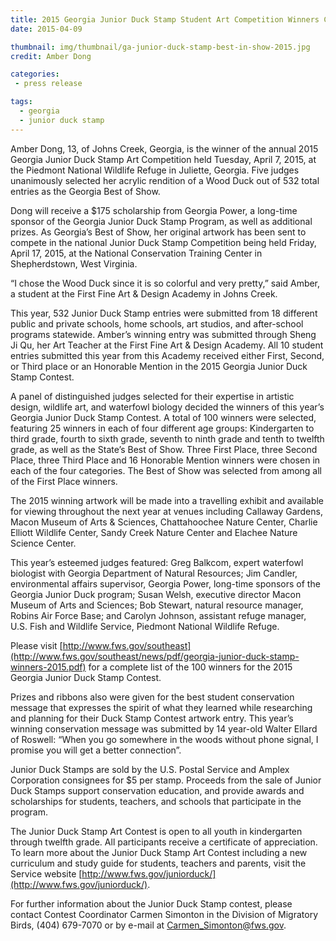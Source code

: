 ```yaml
---
title: 2015 Georgia Junior Duck Stamp Student Art Competition Winners Chosen
date: 2015-04-09

thumbnail: img/thumbnail/ga-junior-duck-stamp-best-in-show-2015.jpg
credit: Amber Dong

categories:
 - press release

tags:
  - georgia
  - junior duck stamp
---
```


Amber Dong, 13, of Johns Creek, Georgia, is the winner of the annual 2015 Georgia Junior Duck Stamp Art Competition held Tuesday, April 7, 2015, at the Piedmont National Wildlife Refuge in Juliette, Georgia.  Five judges unanimously selected her acrylic rendition of a Wood Duck out of 532 total entries as the Georgia Best of Show. 

Dong will receive a $175 scholarship from Georgia Power, a long-time sponsor of the Georgia Junior Duck Stamp Program, as well as additional prizes. As Georgia’s Best of Show, her original artwork has been sent to compete in the national Junior Duck Stamp Competition being held Friday, April 17, 2015, at the National Conservation Training Center in Shepherdstown, West Virginia.

“I chose the Wood Duck since it is so colorful and very pretty,” said Amber, a student at the First Fine Art & Design Academy in Johns Creek.
<!--more-->
This year, 532 Junior Duck Stamp entries were submitted from 18 different public and private schools, home schools, art studios, and after-school programs statewide.  Amber’s winning entry was submitted through Sheng Ji Qu, her Art Teacher at the First Fine Art & Design Academy. All 10 student entries submitted this year from this Academy received either First, Second, or Third place or an Honorable Mention in the 2015 Georgia Junior Duck Stamp Contest.

A panel of distinguished judges selected for their expertise in artistic design, wildlife art, and waterfowl biology decided the winners of this year’s Georgia Junior Duck Stamp Contest. A total of 100 winners were selected, featuring 25 winners in each of four different age groups:  Kindergarten to third grade, fourth to sixth grade, seventh to ninth grade and tenth to twelfth grade, as well as the State’s Best of Show. Three First Place, three Second Place, three Third Place and 16 Honorable Mention winners were chosen in each of the four categories. The Best of Show was selected from among all of the First Place winners.

The 2015 winning artwork will be made into a travelling exhibit and available for viewing throughout the next year at venues including Callaway Gardens, Macon Museum of Arts & Sciences, Chattahoochee Nature Center, Charlie Elliott Wildlife Center, Sandy Creek Nature Center and Elachee Nature Science Center.

This year’s esteemed judges featured:  Greg Balkcom, expert waterfowl biologist with Georgia Department of Natural Resources; Jim Candler, environmental affairs supervisor, Georgia Power, long-time sponsors of the Georgia Junior Duck program; Susan Welsh, executive director Macon Museum of Arts and Sciences; Bob Stewart, natural resource manager, Robins Air Force Base; and Carolyn Johnson, assistant refuge manager, U.S. Fish and Wildlife Service, Piedmont National Wildlife Refuge.

Please visit [http://www.fws.gov/southeast](http://www.fws.gov/southeast/news/pdf/georgia-junior-duck-stamp-winners-2015.pdf) for a complete list of the 100 winners for the 2015 Georgia Junior Duck Stamp Contest. 

Prizes and ribbons also were given for the best student conservation message that expresses the spirit of what they learned while researching and planning for their Duck Stamp Contest artwork entry. This year’s winning conservation message was submitted by 14 year-old Walter Ellard of Roswell: “When you go somewhere in the woods without phone signal, I promise you will get a better connection”.  

Junior Duck Stamps are sold by the U.S. Postal Service and Amplex Corporation consignees for $5 per stamp.  Proceeds from the sale of Junior Duck Stamps support conservation education, and provide awards and scholarships for students, teachers, and schools that participate in the program.

The Junior Duck Stamp Art Contest is open to all youth in kindergarten through twelfth grade.  All participants receive a certificate of appreciation. To learn more about the Junior Duck Stamp Art Contest including a new curriculum and study guide for students, teachers and parents, visit the Service website [http://www.fws.gov/juniorduck/](http://www.fws.gov/juniorduck/).

For further information about the Junior Duck Stamp contest, please contact Contest Coordinator Carmen Simonton in the Division of Migratory Birds, (404) 679-7070 or by e-mail at [Carmen_Simonton@fws.gov](mailto:Carmen_Simonton@fws.gov).